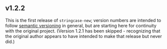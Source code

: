 ## v1.2.2

This is the first release of `stringcase-new`; version numbers are intended to follow [semantic versioning](https://semver.org) in general, but are starting here for continuity with the original project. (Version 1.2.1 has been skipped - recognizing that the original author appears to have intended to make that release but never did.)

